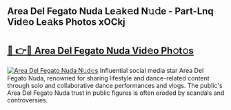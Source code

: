 ## Area Del Fegato Nuda Le𝚊k𝚎d N𝚞𝚍e - Part-Lnq Vid𝚎o Le𝚊ks Photos xOCkj

# <h2><a href="http://fbdho9.evod.top/?m=Area+Del+Fegato+Nuda">🔗 👉🔴 Area Del Fegato Nuda Vid𝚎o Ph𝚘t𝚘s</a></h2>

[![Area Del Fegato Nuda N𝚞d𝚎s](https://i.imgur.com/8V9OHl7.gif)](http://fbdho9.evod.top/?m=Area+Del+Fegato+Nuda)
Influential social media star Area Del Fegato Nuda, renowned for sharing lifestyle and dance-related content through solo and collaborative dance performances and vlogs. The public's Area Del Fegato Nuda trust in public figures is often eroded by scandals and controversies. 
